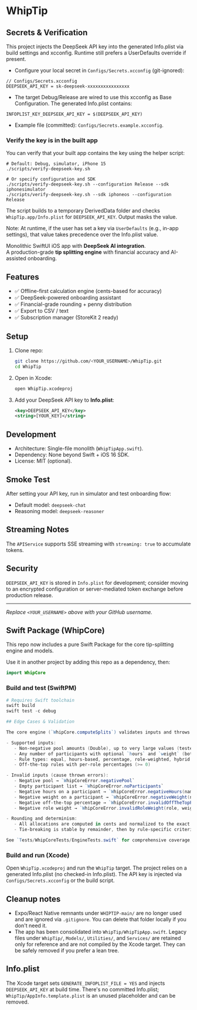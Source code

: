 # WhipTip

## Secrets & Verification

This project injects the DeepSeek API key into the generated Info.plist via build settings and xcconfig. Runtime still prefers a UserDefaults override if present.

- Configure your local secret in `Configs/Secrets.xcconfig` (git-ignored):

```
// Configs/Secrets.xcconfig
DEEPSEEK_API_KEY = sk-deepseek-xxxxxxxxxxxxxxxx
```

- The target Debug/Release are wired to use this xcconfig as Base Configuration. The generated Info.plist contains:

```
INFOPLIST_KEY_DEEPSEEK_API_KEY = $(DEEPSEEK_API_KEY)
```

- Example file (committed): `Configs/Secrets.example.xcconfig`.

### Verify the key is in the built app

You can verify that your built app contains the key using the helper script:

```
# Default: Debug, simulator, iPhone 15
./scripts/verify-deepseek-key.sh

# Or specify configuration and SDK
./scripts/verify-deepseek-key.sh --configuration Release --sdk iphonesimulator
./scripts/verify-deepseek-key.sh --sdk iphoneos --configuration Release
```

The script builds to a temporary DerivedData folder and checks `WhipTip.app/Info.plist` for `DEEPSEEK_API_KEY`. Output masks the value.

Note: At runtime, if the user has set a key via `UserDefaults` (e.g., in-app settings), that value takes precedence over the Info.plist value.

Monolithic SwiftUI iOS app with **DeepSeek AI integration**.  
A production-grade **tip splitting engine** with financial accuracy and AI-assisted onboarding.

## Features
- ✅ Offline-first calculation engine (cents-based for accuracy)
- ✅ DeepSeek-powered onboarding assistant
- ✅ Financial-grade rounding + penny distribution
- ✅ Export to CSV / text
- ✅ Subscription manager (StoreKit 2 ready)

## Setup
1. Clone repo:
   ```bash
   git clone https://github.com/<YOUR_USERNAME>/WhipTip.git
   cd WhipTip
   ```
2. Open in Xcode:
   ```bash
   open WhipTip.xcodeproj
   ```
3. Add your DeepSeek API key to **Info.plist**:
   ```xml
   <key>DEEPSEEK_API_KEY</key>
   <string>[YOUR_KEY]</string>
   ```

## Development
- Architecture: Single-file monolith (`WhipTipApp.swift`).
- Dependency: None beyond Swift + iOS 16 SDK.
- License: MIT (optional).

## Smoke Test
After setting your API key, run in simulator and test onboarding flow:
- Default model: `deepseek-chat`
- Reasoning model: `deepseek-reasoner`

## Streaming Notes
The `APIService` supports SSE streaming with `streaming: true` to accumulate tokens.

## Security
`DEEPSEEK_API_KEY` is stored in `Info.plist` for development; consider moving to an encrypted configuration or server-mediated token exchange before production release.

---

_Replace `<YOUR_USERNAME>` above with your GitHub username._

## Swift Package (WhipCore)

This repo now includes a pure Swift Package for the core tip-splitting engine and models.


Use it in another project by adding this repo as a dependency, then:

```swift
import WhipCore
```

### Build and test (SwiftPM)

```powershell
# Requires Swift toolchain
swift build
swift test -c debug

## Edge Cases & Validation

The core engine (`WhipCore.computeSplits`) validates inputs and throws `WhipCoreError` for invalid cases. The app layer catches these and surfaces them as warnings without crashing.

- Supported inputs:
   - Non-negative pool amounts (Double), up to very large values (tested to $1,000,000,000.99)
   - Any number of participants with optional `hours` and `weight` (both must be non-negative if provided)
   - Rule types: equal, hours-based, percentage, role-weighted, hybrid (`formula` like `server:60, support:40`)
   - Off-the-top rules with per-role percentages (>= 0)

- Invalid inputs (cause thrown errors):
   - Negative pool → `WhipCoreError.negativePool`
   - Empty participant list → `WhipCoreError.noParticipants`
   - Negative hours on a participant → `WhipCoreError.negativeHours(name)`
   - Negative weight on a participant → `WhipCoreError.negativeWeight(name)`
   - Negative off-the-top percentage → `WhipCoreError.invalidOffTheTopPercentage(role, pct)`
   - Negative role weight → `WhipCoreError.invalidRoleWeight(role, weight)`

- Rounding and determinism:
   - All allocations are computed in cents and normalized to the exact pool total with deterministic penny distribution.
   - Tie-breaking is stable by remainder, then by rule-specific criteria, then by name/id to ensure repeatability.

See `Tests/WhipCoreTests/EngineTests.swift` for comprehensive coverage, including zero pool, hybrid with missing roles, and very large pool stress.
```

### Build and run (Xcode)

Open `WhipTip.xcodeproj` and run the `WhipTip` target. The project relies on a generated Info.plist (no checked-in Info.plist). The API key is injected via `Configs/Secrets.xcconfig` or the build script.

## Cleanup notes

- Expo/React Native remnants under `WHIPTIP-main/` are no longer used and are ignored via `.gitignore`. You can delete that folder locally if you don't need it.
- The app has been consolidated into `WhipTip/WhipTipApp.swift`. Legacy files under `WhipTip/`, `Models/`, `Utilities/`, and `Services/` are retained only for reference and are not compiled by the Xcode target. They can be safely removed if you prefer a lean tree.

## Info.plist

The Xcode target sets `GENERATE_INFOPLIST_FILE = YES` and injects `DEEPSEEK_API_KEY` at build time. There's no committed Info.plist; `WhipTip/AppInfo.template.plist` is an unused placeholder and can be removed.

